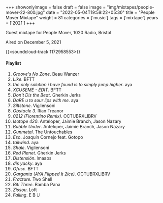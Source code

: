 +++
showonlyimage = false
draft = false
image = "img/mixtapes/people-mover-22-800.jpg"
date = "2022-05-04T19:59:22+05:30"
title = "People Mover Mixtape"
weight = 81
categories = ['music']
tags = ['mixtape']
years = ['2021']
+++

Guest mixtape for People Mover, 1020 Radio, Bristol

<!--more-->

Aired on December 5, 2021

{{<soundcloud-track 1172958553>}}


#### Playlist

1. _Groove's No Zone_.	Beau Wanzer
2. _Like_.	BFTT
3. _the only solution i have found is to simply jump higher_.	aya
4. _XCUSEME - EDIT_.	BFTT
5. _Don't Dis the Beat_. Gherkin Jerks
6. _DaRE u to sour lips with me_. aya
7. _Siltstone_.	Vigliensoni
8. _Obstacle 3_.	Rian Treanor
9. _0212 (Florentino Remix)_. OCTUBRXLIBRV
10. _Isotope 420_.	Anteloper, Jaimie Branch, Jason Nazary
11. _Bubble Under_.	Anteloper, Jaimie Branch, Jason Nazary
12.	_Gunmetal_.	The Untouchables
13.	_Eso_.	Joaquín Cornejo feat. Gotopo
14. _tailwind_.	aya
15.	_Shale_.	Vigliensoni
16.	_Red Planet_.	Gherkin Jerks
17. _Distensión_.	Imaabs	
18.	_dis yacky_.	aya
19.	_Ofusc_.	BFTT
20.	_Garganta (AYA Flipped It 2ice)_.	OCTUBRXLIBRV
21.	_Fracture_.	Two Shell	
22.	_Biti Three_.	Bamba Pana	
23.	_Zissou_.	Loft	
24. _Falling_.	E B U